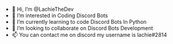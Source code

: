 - 👋 Hi, I’m @LachieTheDev
- 👀 I’m interested in Coding Discord Bots
- 🌱 I’m currently learning to code Discord Bots In Python
- 💞️ I’m looking to collaborate on Discord Bots Development
- 📫 You can contact me on discord my username is lachie#2814

<!---
LachieTheDev/LachieTheDev is a ✨ special ✨ repository because its `README.md` (this file) appears on your GitHub profile.
You can click the Preview link to take a look at your changes.
--->
